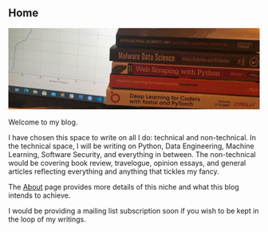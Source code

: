 
## Home
![](images/blogimage.JPG)

Welcome to my blog. 

I have chosen this space to write on all I do: technical and non-technical. In the technical space, I will be writing on Python, Data Engineering, Machine Learning, Software Security, and everything in between. The non-technical would be covering book review, travelogue, opinion essays, and general articles reflecting everything and anything that tickles my fancy.

The [About](https://semiu.github.io/about.html) page provides more details of this niche and what this blog intends to achieve. 

I would be providing a mailing list subscription soon if you wish to be kept in the loop of my writings.
